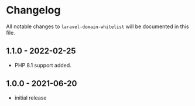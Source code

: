 # Changelog

All notable changes to `laravel-domain-whitelist` will be documented in this file.

## 1.1.0 - 2022-02-25
- PHP 8.1 support added.

## 1.0.0 - 2021-06-20
- initial release
